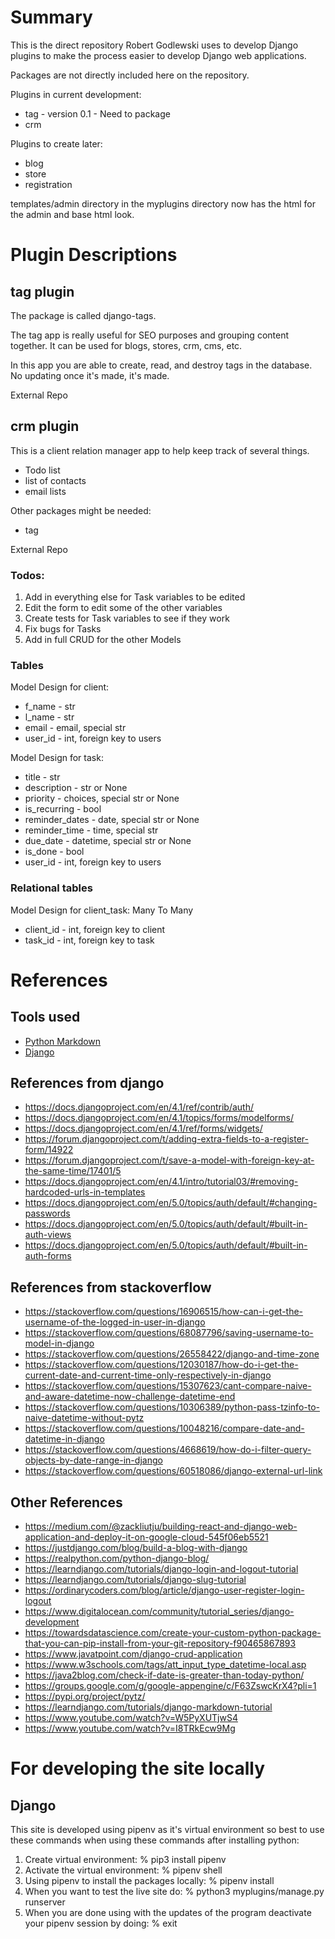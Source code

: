 # Summary
This is the direct repository Robert Godlewski uses to develop Django plugins to make the process easier to develop Django web applications.

Packages are not directly included here on the repository.

Plugins in current development:
* tag - version 0.1 - Need to package
* crm

Plugins to create later:
* blog
* store
* registration

templates/admin directory in the myplugins directory now has the html for the admin and base html look.

# Plugin Descriptions
## tag plugin
The package is called django-tags.

The tag app is really useful for SEO purposes and grouping content together.  It can be used for blogs, stores, crm, cms, etc.

In this app you are able to create, read, and destroy tags in the database.  No updating once it's made, it's made.

External Repo

## crm plugin
This is a client relation manager app to help keep track of several things.
* Todo list
* list of contacts
* email lists

Other packages might be needed:
* tag

External Repo

### Todos:
1. Add in everything else for Task variables to be edited
2. Edit the form to edit some of the other variables
3. Create tests for Task variables to see if they work
4. Fix bugs for Tasks
5. Add in full CRUD for the other Models

### Tables
Model Design for client:
* f_name - str
* l_name - str
* email - email, special str
* user_id - int, foreign key to users

Model Design for task:
* title - str
* description - str or None
* priority - choices, special str or None
* is_recurring - bool
* reminder_dates - date, special str or None
* reminder_time - time, special str
* due_date - datetime, special str or None
* is_done - bool
* user_id - int, foreign key to users

### Relational tables
Model Design for client_task: Many To Many
* client_id - int, foreign key to client
* task_id - int, foreign key to task

# References
## Tools used
* [Python Markdown](https://pypi.org/project/Markdown/)
* [Django](https://www.djangoproject.com/)

## References from django
* https://docs.djangoproject.com/en/4.1/ref/contrib/auth/
* https://docs.djangoproject.com/en/4.1/topics/forms/modelforms/
* https://docs.djangoproject.com/en/4.1/ref/forms/widgets/
* https://forum.djangoproject.com/t/adding-extra-fields-to-a-register-form/14922
* https://forum.djangoproject.com/t/save-a-model-with-foreign-key-at-the-same-time/17401/5
* https://docs.djangoproject.com/en/4.1/intro/tutorial03/#removing-hardcoded-urls-in-templates
* https://docs.djangoproject.com/en/5.0/topics/auth/default/#changing-passwords
* https://docs.djangoproject.com/en/5.0/topics/auth/default/#built-in-auth-views
* https://docs.djangoproject.com/en/5.0/topics/auth/default/#built-in-auth-forms

## References from stackoverflow
* https://stackoverflow.com/questions/16906515/how-can-i-get-the-username-of-the-logged-in-user-in-django
* https://stackoverflow.com/questions/68087796/saving-username-to-model-in-django
* https://stackoverflow.com/questions/26558422/django-and-time-zone
* https://stackoverflow.com/questions/12030187/how-do-i-get-the-current-date-and-current-time-only-respectively-in-django
* https://stackoverflow.com/questions/15307623/cant-compare-naive-and-aware-datetime-now-challenge-datetime-end
* https://stackoverflow.com/questions/10306389/python-pass-tzinfo-to-naive-datetime-without-pytz
* https://stackoverflow.com/questions/10048216/compare-date-and-datetime-in-django
* https://stackoverflow.com/questions/4668619/how-do-i-filter-query-objects-by-date-range-in-django
* https://stackoverflow.com/questions/60518086/django-external-url-link

## Other References
* https://medium.com/@zackliutju/building-react-and-django-web-application-and-deploy-it-on-google-cloud-545f06eb5521
* https://justdjango.com/blog/build-a-blog-with-django
* https://realpython.com/python-django-blog/
* https://learndjango.com/tutorials/django-login-and-logout-tutorial
* https://learndjango.com/tutorials/django-slug-tutorial
* https://ordinarycoders.com/blog/article/django-user-register-login-logout
* https://www.digitalocean.com/community/tutorial_series/django-development
* https://towardsdatascience.com/create-your-custom-python-package-that-you-can-pip-install-from-your-git-repository-f90465867893
* https://www.javatpoint.com/django-crud-application
* https://www.w3schools.com/tags/att_input_type_datetime-local.asp
* https://java2blog.com/check-if-date-is-greater-than-today-python/
* https://groups.google.com/g/google-appengine/c/F63ZswcKrX4?pli=1
* https://pypi.org/project/pytz/
* https://learndjango.com/tutorials/django-markdown-tutorial
* https://www.youtube.com/watch?v=W5PyXUTjwS4
* https://www.youtube.com/watch?v=I8TRkEcw9Mg

# For developing the site locally
## Django
This site is developed using pipenv as it's virtual environment so best to use these commands when using these commands after installing python:

1. Create virtual environment: % pip3 install pipenv
2. Activate the virtual environment: % pipenv shell
3. Using pipenv to install the packages locally: % pipenv install
4. When you want to test the live site do: % python3 myplugins/manage.py runserver
5. When you are done using with the updates of the program deactivate your pipenv session by doing: % exit
